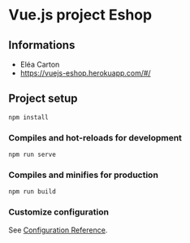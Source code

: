 # Vue.js project Eshop

## Informations
* Eléa Carton
* https://vuejs-eshop.herokuapp.com/#/

## Project setup
```
npm install
```

### Compiles and hot-reloads for development
```
npm run serve
```

### Compiles and minifies for production
```
npm run build
```

### Customize configuration
See [Configuration Reference](https://cli.vuejs.org/config/).

